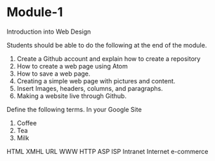 # Module-1
Introduction into Web Design


Students should be able to do the following at the end of the module.
  1. Create a Github account and explain how to create a repository
  2. How to create a web page using Atom
  3. How to save a web page.
  4. Creating a simple web page with pictures and content. 
  5. Insert Images, headers, columns, and paragraphs. 
  6. Making a website live through Github. 

Define the following terms. In your Google Site
<ol>
  <li>Coffee</li>
  <li>Tea</li>
  <li>Milk</li>
</ol> 
HTML
XMHL
URL
WWW
HTTP
ASP
ISP
Intranet 
Internet
e-commerce
